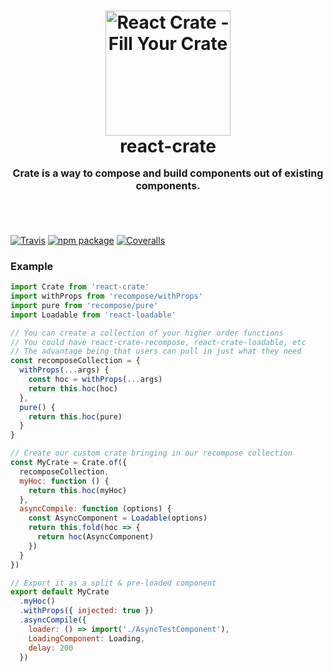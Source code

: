 <h1 align="center">
  <img src="https://cdn.rawgit.com/tkh44/react-crate/master/react-crate.png" alt="React Crate - Fill Your Crate" width="200">
  <br>
  react-crate
  <br>
  <p style="font-size: 1rem;">Crate is a way to compose and build components out of existing components.</p>
  <br>
</h1>

[![Travis][build-badge]][build]
[![npm package][npm-badge]][npm]
[![Coveralls][coveralls-badge]][coveralls]

### Example
```jsx
import Crate from 'react-crate'
import withProps from 'recompose/withProps'
import pure from 'recompose/pure'
import Loadable from 'react-loadable'

// You can create a collection of your higher order functions
// You could have react-crate-recompose, react-crate-loadable, etc
// The advantage being that users can pull in just what they need
const recomposeCollection = {
  withProps(...args) {
    const hoc = withProps(...args)
    return this.hoc(hoc)
  },
  pure() {
    return this.hoc(pure)
  }
}

// Create our custom crate bringing in our recompose collection
const MyCrate = Crate.of({
  recomposeCollection,
  myHoc: function () {
    return this.hoc(myHoc)
  },
  asyncCompile: function (options) {
    const AsyncComponent = Loadable(options)
    return this.fold(hoc => {
      return hoc(AsyncComponent)
    })
  }
})

// Export it as a split & pre-loaded component
export default MyCrate
  .myHoc()
  .withProps({ injected: true })
  .asyncCompile({
    loader: () => import('./AsyncTestComponent'),
    LoadingComponent: Loading,
    delay: 200
  })
```



[build-badge]: https://img.shields.io/travis/user/repo/master.png?style=flat-square
[build]: https://travis-ci.org/user/repo

[npm-badge]: https://img.shields.io/npm/v/npm-package.png?style=flat-square
[npm]: https://www.npmjs.org/package/npm-package

[coveralls-badge]: https://img.shields.io/coveralls/user/repo/master.png?style=flat-square
[coveralls]: https://coveralls.io/github/user/repo
